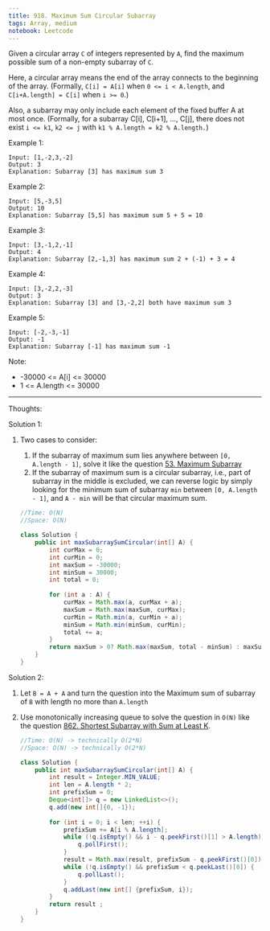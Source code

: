 ```yaml
---
title: 918. Maximum Sum Circular Subarray
tags: Array, medium
notebook: Leetcode
---
```


Given a circular array `C` of integers represented by `A`, find the maximum possible sum of a non-empty subarray of `C`.

Here, a circular array means the end of the array connects to the beginning of the array.  (Formally, `C[i] = A[i]` when `0 <= i < A.length`, and `C[i+A.length] = C[i]` when `i >= 0`.)

Also, a subarray may only include each element of the fixed buffer A at most once.  (Formally, for a subarray C[i], C[i+1], ..., C[j], there does not exist `i <= k1`, `k2 <= j` with `k1 % A.length = k2 % A.length.`)

 
Example 1:
```
Input: [1,-2,3,-2]
Output: 3
Explanation: Subarray [3] has maximum sum 3
```
Example 2:
```
Input: [5,-3,5]
Output: 10
Explanation: Subarray [5,5] has maximum sum 5 + 5 = 10
```
Example 3:
```
Input: [3,-1,2,-1]
Output: 4
Explanation: Subarray [2,-1,3] has maximum sum 2 + (-1) + 3 = 4
```
Example 4:
```
Input: [3,-2,2,-3]
Output: 3
Explanation: Subarray [3] and [3,-2,2] both have maximum sum 3
```
Example 5:
```
Input: [-2,-3,-1]
Output: -1
Explanation: Subarray [-1] has maximum sum -1
``` 

Note:

- -30000 <= A[i] <= 30000
- 1 <= A.length <= 30000

----------
Thoughts:

Solution 1: 
1. Two cases to consider:
   1. If the subarray of maximum sum lies anywhere between `[0, A.length - 1]`, solve it like the question [53. Maximum Subarray](https://leetcode.com/problems/maximum-sum-circular-subarray/)
   2. If the subarray of maximum sum is a circular subarray, i.e., part of subarray in the middle is excluded, we can reverse logic by simply looking for the minimum sum of subarray `min` between `[0, A.length - 1]`, and `A - min` will be that circular maximum sum.

    ```Java
    //Time: O(N)
    //Space: O(N)

    class Solution {
        public int maxSubarraySumCircular(int[] A) {
            int curMax = 0;
            int curMin = 0;
            int maxSum = -30000;
            int minSum = 30000;
            int total = 0;
            
            for (int a : A) {
                curMax = Math.max(a, curMax + a);
                maxSum = Math.max(maxSum, curMax);
                curMin = Math.min(a, curMin + a);
                minSum = Math.min(minSum, curMin);
                total += a;
            }
            return maxSum > 0? Math.max(maxSum, total - minSum) : maxSum;
        }
    }
    ```

Solution 2:
1. Let `B = A + A` and turn the question into the Maximum sum of subarray of `B` with length no more than `A.length`
2. Use monotonically increasing queue to solve the question in `O(N)` like the question [862. Shortest Subarray with Sum at Least K](https://leetcode.com/problems/shortest-subarray-with-sum-at-least-k).

    ```Java
    //Time: O(N) -> technically O(2*N)
    //Space: O(N) -> technically O(2*N)

    class Solution {
        public int maxSubarraySumCircular(int[] A) {
            int result = Integer.MIN_VALUE;
            int len = A.length * 2;
            int prefixSum = 0;
            Deque<int[]> q = new LinkedList<>();
            q.add(new int[]{0, -1});
            
            for (int i = 0; i < len; ++i) {
                prefixSum += A[i % A.length];
                while (!q.isEmpty() && i - q.peekFirst()[1] > A.length) {
                    q.pollFirst();
                }
                result = Math.max(result, prefixSum - q.peekFirst()[0]);
                while (!q.isEmpty() && prefixSum < q.peekLast()[0]) {
                    q.pollLast();
                }
                q.addLast(new int[] {prefixSum, i});
            }
            return result ;
        }
    }
    ```